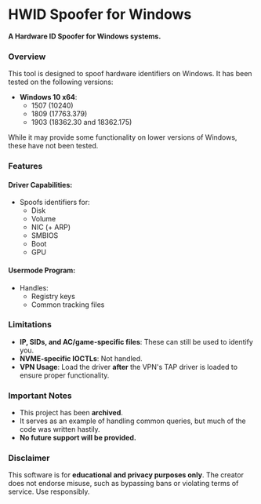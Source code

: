 # HWID Spoofer for Windows  

**A Hardware ID Spoofer for Windows systems.**  

### Overview  
This tool is designed to spoof hardware identifiers on Windows. It has been tested on the following versions:  
- **Windows 10 x64**:  
  - 1507 (10240)  
  - 1809 (17763.379)  
  - 1903 (18362.30 and 18362.175)  

While it may provide some functionality on lower versions of Windows, these have not been tested.  

### Features  
#### Driver Capabilities:  
- Spoofs identifiers for:  
  - Disk  
  - Volume  
  - NIC (+ ARP)  
  - SMBIOS  
  - Boot  
  - GPU  

#### Usermode Program:  
- Handles:  
  - Registry keys  
  - Common tracking files  

### Limitations  
- **IP, SIDs, and AC/game-specific files**: These can still be used to identify you.  
- **NVME-specific IOCTLs**: Not handled.  
- **VPN Usage**: Load the driver **after** the VPN's TAP driver is loaded to ensure proper functionality.  

### Important Notes  
- This project has been **archived**.  
- It serves as an example of handling common queries, but much of the code was written hastily.  
- **No future support will be provided.**  

### Disclaimer  
This software is for **educational and privacy purposes only**. The creator does not endorse misuse, such as bypassing bans or violating terms of service. Use responsibly.  
